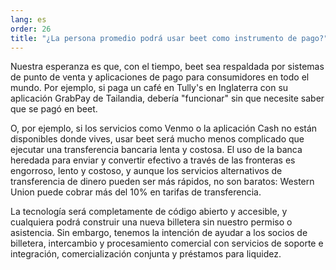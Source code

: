 ```yaml
---
lang: es
order: 26
title: "¿La persona promedio podrá usar beet como instrumento de pago?"
---
```


Nuestra esperanza es que, con el tiempo, beet sea respaldada por sistemas de punto de venta y aplicaciones de pago para consumidores en todo el mundo. Por ejemplo, si paga un café en Tully's en Inglaterra con su aplicación GrabPay de Tailandia, debería "funcionar" sin que necesite saber que se pagó en beet.

O, por ejemplo, si los servicios como Venmo o la aplicación Cash no están disponibles donde vives, usar beet será mucho menos complicado que ejecutar una transferencia bancaria lenta y costosa. El uso de la banca heredada para enviar y convertir efectivo a través de las fronteras es engorroso, lento y costoso, y aunque los servicios alternativos de transferencia de dinero pueden ser más rápidos, no son baratos: Western Union puede cobrar más del 10% en tarifas de transferencia.

La tecnología será completamente de código abierto y accesible, y cualquiera podrá construir una nueva billetera sin nuestro permiso o asistencia. Sin embargo, tenemos la intención de ayudar a los socios de billetera, intercambio y procesamiento comercial con servicios de soporte e integración, comercialización conjunta y préstamos para liquidez.
